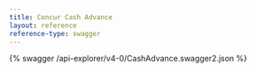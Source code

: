 ```yaml
---
title: Concur Cash Advance
layout: reference
reference-type: swagger
---
```




{% swagger /api-explorer/v4-0/CashAdvance.swagger2.json %}